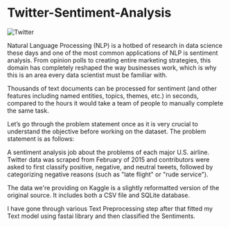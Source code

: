 # Twitter-Sentiment-Analysis
![Twitter](https://hub.packtpub.com/wp-content/uploads/2018/03/Sentiment-Analysis-Tw.png)

Natural Language Processing (NLP) is a hotbed of research in data science these days and one of the most common applications of NLP is sentiment analysis. From opinion polls to creating entire marketing strategies, this domain has completely reshaped the way businesses work, which is why this is an area every data scientist must be familiar with.

Thousands of text documents can be processed for sentiment (and other features including named entities, topics, themes, etc.) in seconds, compared to the hours it would take a team of people to manually complete the same task.

Let’s go through the problem statement once as it is very crucial to understand the objective before working on the dataset. The problem statement is as follows:

A sentiment analysis job about the problems of each major U.S. airline. Twitter data was scraped from February of 2015 and contributors were asked to first classify positive, negative, and neutral tweets, followed by categorizing negative reasons (such as "late flight" or "rude service").

The data we're providing on Kaggle is a slightly reformatted version of the original source. It includes both a CSV file and SQLite database.

I have gone through various Text Preprocessing step after that fitted my Text model using fastai library and then classified the Sentiments.
